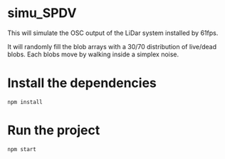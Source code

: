 # simu_SPDV

This will simulate the OSC output of the LiDar system installed by 61fps.

It will randomly fill the blob arrays with a 30/70 distribution of live/dead blobs. Each blobs move by walking inside a simplex noise.

# Install the dependencies

```
npm install
```

# Run the project

```
npm start
```
